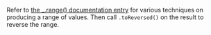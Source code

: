 Refer to [the _.range() documentation entry](#!/nolodash/range) for various techniques on producing a range of values. Then call `.toReversed()` on the result to reverse the range.
